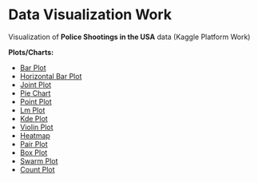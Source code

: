 # Data Visualization Work

Visualization of <b>Police Shootings in the USA</b> data (Kaggle Platform Work)

<b>Plots/Charts:</b>
<ul>
<li><a href="https://github.com/osmanaliyardim/data-visualization/blob/master/AmericanPoliceShootingsWithBARPLOT.py">Bar Plot</a></li>
<li><a href="https://github.com/osmanaliyardim/data-visualization/blob/master/AmericanPoliceShootingsWithBARPLOT.py">Horizontal Bar Plot</a></li>
<li><a href="https://github.com/osmanaliyardim/data-visualization-with-seaborn/blob/master/AmericanPoliceShootingsWithJOINTPLOT.py">Joint Plot</a></li>
<li><a href="https://github.com/osmanaliyardim/data-visualization-with-seaborn/blob/master/AmericanPoliceShootingsWithPIECHART.py">Pie Chart</a></li>
<li><a href="https://github.com/osmanaliyardim/data-visualization-with-seaborn/blob/master/AmericanPoliceShootingsWithPOINTPLOT.py">Point Plot</a></li>
<li><a href="https://github.com/osmanaliyardim/data-visualization-with-seaborn/blob/master/AmericanPoliceShootingsWithPLOTS.py">Lm Plot</a></li>
<li><a href="https://github.com/osmanaliyardim/data-visualization-with-seaborn/blob/master/AmericanPoliceShootingsWithPLOTS.py">Kde Plot</a></li>
<li><a href="https://github.com/osmanaliyardim/data-visualization-with-seaborn/blob/master/AmericanPoliceShootingsWithPLOTS.py">Violin Plot</a></li>
<li><a href="https://github.com/osmanaliyardim/data-visualization-with-seaborn/blob/master/AmericanPoliceShootingsWithPLOTS.py">Heatmap</a></li>
<li><a href="https://github.com/osmanaliyardim/data-visualization-with-seaborn/blob/master/AmericanPoliceShootingsWithPLOTS.py">Pair Plot</a></li>
<li><a href="https://github.com/osmanaliyardim/data-visualization-with-seaborn/blob/master/AmericanPoliceShootingsWithPLOTS2.py">Box Plot</a></li>
<li><a href="https://github.com/osmanaliyardim/data-visualization-with-seaborn/blob/master/AmericanPoliceShootingsWithPLOTS2.py">Swarm Plot</a></li>
<li><a href="https://github.com/osmanaliyardim/data-visualization-with-seaborn/blob/master/AmericanPoliceShootingsWithPLOTS2.py">Count Plot</a></li>

